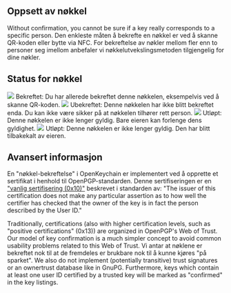 [//]: # (NOTE: Please put every sentence in its own line, Transifex puts every line in its own translation field!)

## Oppsett av nøkkel
Without confirmation, you cannot be sure if a key really corresponds to a specific person.
Den enkleste måten å bekrefte en nøkkel er ved å skanne QR-koden eller bytte via NFC.
For bekreftelse av nøkler mellom fler enn to personer seg imellom anbefaler vi nøkkelutvekslingsmetoden tilgjengelig for dine nøkler.

## Status for nøkkel

<img src="status_signature_verified_cutout_24dp"/>  
Bekreftet: Du har allerede bekreftet denne nøkkelen, eksempelvis ved å skanne QR-koden.  
<img src="status_signature_unverified_cutout_24dp"/>  
Ubekreftet: Denne nøkkelen har ikke blitt bekreftet enda. Du kan ikke være sikker på at nøkkelen tilhører rett person.  
<img src="status_signature_expired_cutout_24dp"/>  
Utløpt: Denne nøkkelen er ikke lenger gyldig. Bare eieren kan forlenge dens gyldighet.  
<img src="status_signature_revoked_cutout_24dp"/>  
Utløpt: Denne nøkkelen er ikke lenger gyldig. Den har blitt tilbakekalt av eieren.

## Avansert informasjon
En "nøkkel-bekreftelse" i OpenKeychain er implementert ved å opprette et sertifikat i henhold til OpenPGP-standarden.
Denne sertifiseringen er en ["vanlig sertifisering (0x10)"](http://tools.ietf.org/html/rfc4880#section-5.2.1) beskrevet i standarden av:
"The issuer of this certification does not make any particular assertion as to how well the certifier has checked that the owner of the key is in fact the person described by the User ID."

Traditionally, certifications (also with higher certification levels, such as "positive certifications" (0x13)) are organized in OpenPGP's Web of Trust.
Our model of key confirmation is a much simpler concept to avoid common usability problems related to this Web of Trust.
Vi antar at nøklene er bekreftet nok til at de fremdeles er brukbare nok til å kunne kjøres "på sparket".
We also do not implement (potentially transitive) trust signatures or an ownertrust database like in GnuPG.
Furthermore, keys which contain at least one user ID certified by a trusted key will be marked as "confirmed" in the key listings.